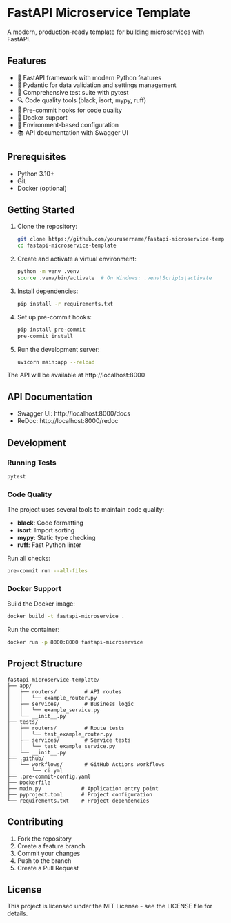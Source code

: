 # FastAPI Microservice Template

A modern, production-ready template for building microservices with FastAPI.

## Features

- 🚀 FastAPI framework with modern Python features
- 📝 Pydantic for data validation and settings management
- 🧪 Comprehensive test suite with pytest
- 🔍 Code quality tools (black, isort, mypy, ruff)
- 🔄 Pre-commit hooks for code quality
- 🐳 Docker support
- 🔐 Environment-based configuration
- 📚 API documentation with Swagger UI

## Prerequisites

- Python 3.10+
- Git
- Docker (optional)

## Getting Started

1. Clone the repository:
   ```bash
   git clone https://github.com/yourusername/fastapi-microservice-template.git
   cd fastapi-microservice-template
   ```

2. Create and activate a virtual environment:
   ```bash
   python -m venv .venv
   source .venv/bin/activate  # On Windows: .venv\Scripts\activate
   ```

3. Install dependencies:
   ```bash
   pip install -r requirements.txt
   ```

4. Set up pre-commit hooks:
   ```bash
   pip install pre-commit
   pre-commit install
   ```

5. Run the development server:
   ```bash
   uvicorn main:app --reload
   ```

The API will be available at http://localhost:8000

## API Documentation

- Swagger UI: http://localhost:8000/docs
- ReDoc: http://localhost:8000/redoc

## Development

### Running Tests

```bash
pytest
```

### Code Quality

The project uses several tools to maintain code quality:

- **black**: Code formatting
- **isort**: Import sorting
- **mypy**: Static type checking
- **ruff**: Fast Python linter

Run all checks:

```bash
pre-commit run --all-files
```

### Docker Support

Build the Docker image:

```bash
docker build -t fastapi-microservice .
```

Run the container:

```bash
docker run -p 8000:8000 fastapi-microservice
```

## Project Structure

```
fastapi-microservice-template/
├── app/
│   ├── routers/         # API routes
│   │   └── example_router.py
│   ├── services/        # Business logic
│   │   └── example_service.py
│   └── __init__.py
├── tests/
│   ├── routers/         # Route tests
│   │   └── test_example_router.py
│   ├── services/        # Service tests
│   │   └── test_example_service.py
│   └── __init__.py
├── .github/
│   └── workflows/       # GitHub Actions workflows
│       └── ci.yml
├── .pre-commit-config.yaml
├── Dockerfile
├── main.py             # Application entry point
├── pyproject.toml      # Project configuration
└── requirements.txt    # Project dependencies
```

## Contributing

1. Fork the repository
2. Create a feature branch
3. Commit your changes
4. Push to the branch
5. Create a Pull Request

## License

This project is licensed under the MIT License - see the LICENSE file for details. 